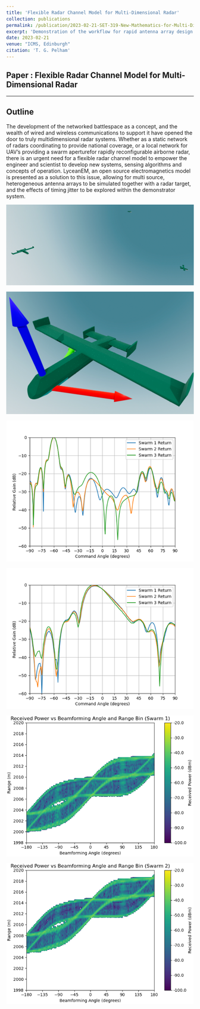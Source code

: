 ```yaml
---
title: 'Flexible Radar Channel Model for Multi-Dimensional Radar' 
collection: publications
permalink: /publication/2023-02-21-SET-319-New-Mathematics-for-Multi-Dimensional-Radar_Systems
excerpt: 'Demonstration of the workflow for rapid antenna array design and analysis using LyceanEM'
date: 2023-02-21
venue: "ICMS, Edinburgh"
citation: 'T. G. Pelham'
---
```

Paper : Flexible Radar Channel Model for Multi-Dimensional Radar
--- 


---

Outline
---
The  development  of  the  networked  battlespace  as  a  concept,  and  the wealth  of  wired  and  wireless communications to support it have opened the door to truly multidimensional radar systems. Whether as a static network of radars coordinating to provide national coverage, or a local network for UAV’s providing a  swarm  aperturefor  rapidly  reconfigurable  airborne  radar,  there  is  an  urgent  need  for  a  flexible  radar channel  model  to  empower  the  engineer  and  scientist  to  develop  new  systems,  sensing  algorithms  and concepts of operation. LyceanEM, an open source electromagnetics model is presented as a solution to this issue, allowing for multi source, heterogeneous antenna arrays to be simulated together with a radar target, and the effects of timing jitter to be explored within the demonstrator system.

![Cooperative Radar Swarm](/images/SwarminFormation.png "Three UAS Swarm flying in formation")

![Target UAS](/images/TargetwithScatteringPoints.png "Notional Target for Modelling at 2km range")

![Frequency Domain Angle of Arrival (Azimuth)](/images/FrequencyDomainBeamformingAzimuth.png "Calculated Angle of Arrival in Azimuth for all UAS")

![Frequency Domain Angle of Arrival (Elevation)](/images/FrequencyDomainBeamformingElevation.png "Calculated Angle of Arrival in Elevation for all UAS")

![Time Domain Range Map](/images/Swarm1RangeMap.png "Range vs Beamforming Angle for UAS 1 (Transmitter)")

![Time Domain Range Map](/images/Swarm2RangeMap.png "Range vs Beamforming Angle for UAS 2 (Passive Receiver)")


